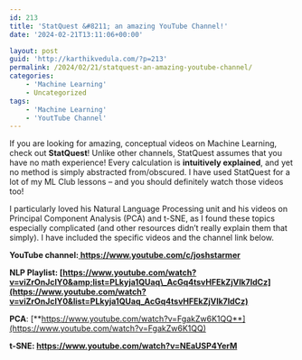 ```yaml
---
id: 213
title: 'StatQuest &#8211; an amazing YouTube Channel!'
date: '2024-02-21T13:11:06+00:00'

layout: post
guid: 'http://karthikvedula.com/?p=213'
permalink: /2024/02/21/statquest-an-amazing-youtube-channel/
categories:
    - 'Machine Learning'
    - Uncategorized
tags:
    - 'Machine Learning'
    - 'YoutTube Channel'
---
```


If you are looking for amazing, conceptual videos on Machine Learning, check out **StatQuest**! Unlike other channels, StatQuest assumes that you have no math experience! Every calculation is **intuitively explained**, and yet no method is simply abstracted from/obscured. I have used StatQuest for a lot of my ML Club lessons – and you should definitely watch those videos too!

I particularly loved his Natural Language Processing unit and his videos on Principal Component Analysis (PCA) and t-SNE, as I found these topics especially complicated (and other resources didn’t really explain them that simply). I have included the specific videos and the channel link below.

**YouTube channel:[ ](< https://www.youtube.com/c/joshstarme>)<https://www.youtube.com/c/joshstarmer>**

**NLP Playlist: [https://www.youtube.com/watch?v=viZrOnJclY0&amp;list=PLkyja1QUaq\_AcGq4tsvHFEkZjVlk7ldCz](https://www.youtube.com/watch?v=viZrOnJclY0&list=PLkyja1QUaq_AcGq4tsvHFEkZjVlk7ldCz)**

**PCA**: [**https://www.youtube.com/watch?v=FgakZw6K1QQ**](https://www.youtube.com/watch?v=FgakZw6K1QQ)

**t-SNE: <https://www.youtube.com/watch?v=NEaUSP4YerM>**